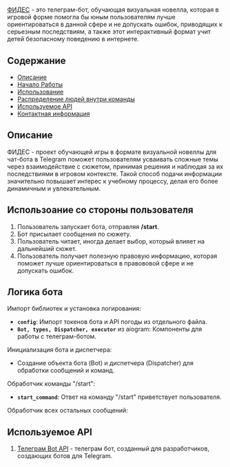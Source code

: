# 
[ФИДЕС](https://t.me/fidess_bot) - это телеграм-бот, обучающая визуальная новелла, которая в игровой форме помогла бы юным пользователям лучше ориентироваться в данной сфере и не допускать ошибок, приводящих к серьезным последствиям, а также этот интерактивный формат учит детей безопасному поведению в интернете.

## Содержание

- [Описание](#описание)
- [Начало Работы](#начало-работы)
- [Использование](#использование)
- [Распределение людей внутри команды](#распределение)
- [Используемое API](#используемое-api)
- [Контактная информация](#контактная-информация)

## Описание 

ФИДЕС - проект обучающей игры в формате визуальной новеллы для чат-бота в Telegram поможет пользователям усваивать сложные темы через взаимодействие с сюжетом, принимая решения и наблюдая за их последствиями в игровом контексте. Такой способ подачи информации значительно повышает интерес к учебному процессу, делая его более динамичным и увлекательным.

## Использоание со стороны пользователя
 
1. Пользователь запускает бота, отправляя **/start**.
3. Бот присылает сообщения по сюжету.
4. Пользователь читает, иногда делает выбор, который влияет на дальнейший сюжет.
5. Пользователь получает полезную правовую информацию, которая поможет лучше ориентироваться в правововой сфере и не допускать ошибок.

## Логика бота

Импорт библиотек и установка логирования:
- **`config`**: Импорт токенов бота и API погоды из отдельного файла.
- **`Bot, types, Dispatcher, executor`** из aiogram: Компоненты для работы с телеграм-ботом.

Инициализация бота и диспетчера:
- Создание объекта бота (Bot) и диспетчера (Dispatcher) для обработки сообщений и команд.

Обработчик команды "/start":
- **`start_command`**: Ответ на команду "/start" приветствует пользователя.

Обработчик всех остальных сообщений:

## Используемое API

1. [Телеграм Bot API](https://t.me/BotFather) - телеграм бот, созданный для разработчиков, cоздающих ботов для Telegram.